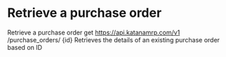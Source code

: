 # Retrieve a purchase order

Retrieve a purchase order get https://api.katanamrp.com/v1 /purchase_orders/ {id}
Retrieves the details of an existing purchase order based on ID
